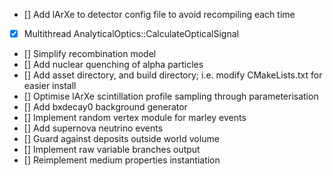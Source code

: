 
- [] Add lArXe to detector config file to avoid recompiling each time
- [x] Multithread AnalyticalOptics::CalculateOpticalSignal
- [] Simplify recombination model
- [] Add nuclear quenching of alpha particles
- [] Add asset directory, and build directory; i.e. modify CMakeLists.txt for easier install
- [] Optimise lArXe scintillation profile sampling through parameterisation
- [] Add bxdecay0 background generator
- [] Implement random vertex module for marley events
- [] Add supernova neutrino events
- [] Guard against deposits outside world volume
- [] Implement raw variable branches output
- [] Reimplement medium properties instantiation
